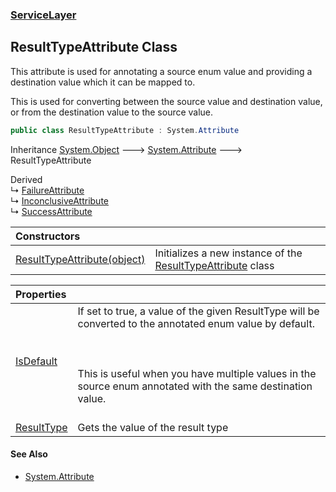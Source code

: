 ### [ServiceLayer](ServiceLayer.md 'ServiceLayer')
## ResultTypeAttribute Class
This attribute is used for annotating a source enum value and providing a destination value which it can be mapped to.



This is used for converting between the source value and destination value, or from the destination value to the source value.
```csharp
public class ResultTypeAttribute : System.Attribute
```

Inheritance [System.Object](https://docs.microsoft.com/en-us/dotnet/api/System.Object 'System.Object') &#129106; [System.Attribute](https://docs.microsoft.com/en-us/dotnet/api/System.Attribute 'System.Attribute') &#129106; ResultTypeAttribute  

Derived  
&#8627; [FailureAttribute](ServiceLayer_FailureAttribute.md 'ServiceLayer.FailureAttribute')  
&#8627; [InconclusiveAttribute](ServiceLayer_InconclusiveAttribute.md 'ServiceLayer.InconclusiveAttribute')  
&#8627; [SuccessAttribute](ServiceLayer_SuccessAttribute.md 'ServiceLayer.SuccessAttribute')  

| Constructors | |
| :--- | :--- |
| [ResultTypeAttribute(object)](ServiceLayer_ResultTypeAttribute_ResultTypeAttribute(object).md 'ServiceLayer.ResultTypeAttribute.ResultTypeAttribute(object)') | Initializes a new instance of the [ResultTypeAttribute](ServiceLayer_ResultTypeAttribute.md 'ServiceLayer.ResultTypeAttribute') class<br/> |

| Properties | |
| :--- | :--- |
| [IsDefault](ServiceLayer_ResultTypeAttribute_IsDefault.md 'ServiceLayer.ResultTypeAttribute.IsDefault') | If set to true, a value of the given ResultType will be converted to the annotated enum value by default.<br/><br/><br/><br/>This is useful when you have multiple values in the source enum annotated with the same destination value.<br/><br/> |
| [ResultType](ServiceLayer_ResultTypeAttribute_ResultType.md 'ServiceLayer.ResultTypeAttribute.ResultType') | Gets the value of the result type<br/> |
#### See Also
- [System.Attribute](https://docs.microsoft.com/en-us/dotnet/api/System.Attribute 'System.Attribute')
